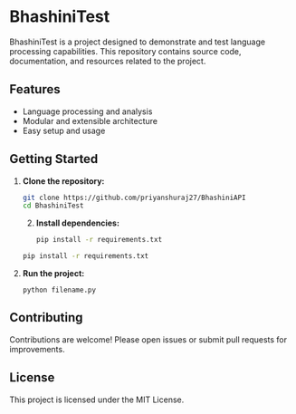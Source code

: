 # BhashiniTest

BhashiniTest is a project designed to demonstrate and test language processing capabilities. This repository contains source code, documentation, and resources related to the project.

## Features

- Language processing and analysis
- Modular and extensible architecture
- Easy setup and usage

## Getting Started

1. **Clone the repository:**
    ```bash
    git clone https://github.com/priyanshuraj27/BhashiniAPI
    cd BhashiniTest
    ```
    2. **Install dependencies:**
        ```bash
        pip install -r requirements.txt
        ```
    ```bash
    pip install -r requirements.txt
    ```

3. **Run the project:**
    ```
    python filename.py
    ```

## Contributing

Contributions are welcome! Please open issues or submit pull requests for improvements.

## License

This project is licensed under the MIT License.
